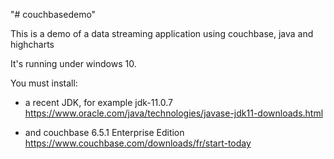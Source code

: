 "# couchbasedemo" 

This is a demo of a data streaming application using couchbase, java and highcharts

It's running under windows 10.

You must install:
- a recent JDK, for example jdk-11.0.7
https://www.oracle.com/java/technologies/javase-jdk11-downloads.html

- and couchbase 6.5.1 Enterprise Edition
https://www.couchbase.com/downloads/fr/start-today



